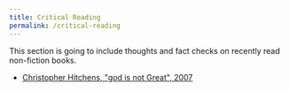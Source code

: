 ```yaml
---
title: Critical Reading
permalink: /critical-reading
---
```


This section is going to include thoughts and fact checks on recently read non-fiction books.

* [Christopher Hitchens, "god is not Great", 2007](/god-is-not-great)
